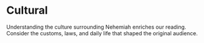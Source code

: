 # Cultural

Understanding the culture surrounding Nehemiah enriches our reading. Consider the customs, laws, and daily life that shaped the original audience.

